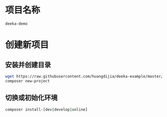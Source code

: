 # 项目名称
`deeka-demo`

# 创建新项目

## 安装并创建目录
~~~bash
wget https://raw.githubusercontent.com/huangdijia/deeka-example/master/composer.json
composer new-project
~~~

## 切换或初始化环境
~~~bash
composer install-[dev|develop|online]
~~~